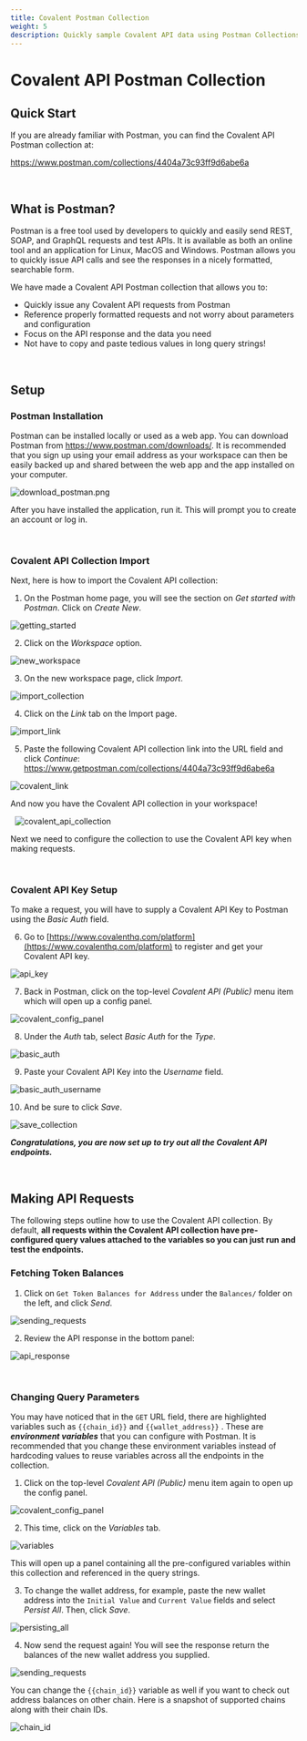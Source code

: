```yaml
---
title: Covalent Postman Collection
weight: 5
description: Quickly sample Covalent API data using Postman Collections
---
```


# Covalent API Postman Collection

## Quick Start
If you are already familiar with Postman, you can find the Covalent API Postman collection at:

https://www.postman.com/collections/4404a73c93ff9d6abe6a

&nbsp;
## What is Postman?  
Postman is a free tool used by developers to quickly and easily send REST, SOAP, and GraphQL requests and test APIs. It is available as both an online tool and an application for Linux, MacOS and Windows. Postman allows you to quickly issue API calls and see the responses in a nicely formatted, searchable form.

We have made a Covalent API Postman collection that allows you to:
- Quickly issue any Covalent API requests from Postman
- Reference properly formatted requests and not worry about parameters and configuration  
- Focus on the API response and the data you need  
- Not have to copy and paste tedious values in long query strings!

&nbsp;
## Setup

### Postman Installation
Postman can be installed locally or used as a web app. You can download Postman from https://www.postman.com/downloads/. It is recommended that you sign up using your email address as your workspace can then be easily backed up and shared between the web app and the app installed on your computer.

![download_postman.png](/static/images/developer-tools/covalent-postman-collection/download_postman.png)


After you have installed the application, run it. This will prompt you to create an account or log in.

&nbsp;
### Covalent API Collection Import
Next, here is how to import the Covalent API collection:

1. On the Postman home page, you will see the section on *Get started with Postman*. Click on *Create New*.

![getting_started](/static/images/developer-tools/covalent-postman-collection/getting_started.png)

2. Click on the *Workspace* option.

![new_workspace](/static/images/developer-tools/covalent-postman-collection/new_workspace.png)


3. On the new workspace page, click *Import*.

![import_collection](/static/images/developer-tools/covalent-postman-collection/import_collection.png)

4. Click on the *Link* tab on the Import page.

![import_link](/static/images/developer-tools/covalent-postman-collection/import_link.png)

5. Paste the following Covalent API collection link into the URL field and click *Continue*: https://www.getpostman.com/collections/4404a73c93ff9d6abe6a

![covalent_link](/static/images/developer-tools/covalent-postman-collection/covalent_link.png)

And now you have the Covalent API collection in your workspace!

&nbsp;
![covalent_api_collection](/static/images/developer-tools/covalent-postman-collection/covalent_api_collection.png)

Next we need to configure the collection to use the Covalent API key when making requests.

&nbsp;
### Covalent API Key Setup

To make a request, you will have to supply a Covalent API Key to Postman using the *Basic Auth* field.

6. Go to [https://www.covalenthq.com/platform](https://www.covalenthq.com/platform) to register and get your Covalent API key.

![api_key](/static/images/developer-tools/covalent-postman-collection/api_key.png)

7. Back in Postman, click on the top-level *Covalent API (Public)* menu item which will open up a config panel.

![covalent_config_panel](/static/images/developer-tools/covalent-postman-collection/covalent_config_panel.png)


8. Under the *Auth* tab, select *Basic Auth* for the *Type*.

![basic_auth](/static/images/developer-tools/covalent-postman-collection/basic_auth.png)

9. Paste your Covalent API Key into the *Username* field.

![basic_auth_username](/static/images/developer-tools/covalent-postman-collection/basic_auth_username.png)

10. And be sure to click *Save*.

![save_collection](/static/images/developer-tools/covalent-postman-collection/save_collection.png)

***Congratulations, you are now set up to try out all the Covalent API endpoints.***  

&nbsp;
## Making API Requests
The following steps outline how to use the Covalent API collection. By default, **all requests within the Covalent API collection have pre-configured query values attached to the variables so you can just run and test the endpoints.**

### Fetching Token Balances

1. Click on `Get Token Balances for Address` under the `Balances/` folder on the left, and click *Send*.

![sending_requests](/static/images/developer-tools/covalent-postman-collection/sending_requests.png)


2. Review the API response in the bottom panel:

![api_response](/static/images/developer-tools/covalent-postman-collection/api_response.png)

&nbsp;
### Changing Query Parameters
You may have noticed that in the `GET` URL field, there are highlighted variables such as `{{chain_id}}` and `{{wallet_address}}` . These are ***environment variables*** that you can configure with Postman. It is recommended that you change these environment variables instead of hardcoding values to reuse variables across all the endpoints in the collection.

1. Click on the top-level *Covalent API (Public)* menu item again to open up the config panel.

![covalent_config_panel](/static/images/developer-tools/covalent-postman-collection/covalent_config_panel.png)

2. This time, click on the *Variables* tab.

![variables](/static/images/developer-tools/covalent-postman-collection/variables.png)

This will open up a panel containing all the pre-configured variables within this collection and referenced in the query strings.

3. To change the wallet address, for example, paste the new wallet address into the `Initial Value` and `Current Value` fields and select *Persist All*. Then, click *Save*.

![persisting_all](/static/images/developer-tools/covalent-postman-collection/persisting_all.png)

4. Now send the request again! You will see the response return the balances of the new wallet address you supplied.

![sending_requests](/static/images/developer-tools/covalent-postman-collection/sending_requests.png)

You can change the `{{chain_id}}` variable as well if you want to check out address balances on other chain. Here is a snapshot of supported chains along with their chain IDs.

![chain_id](/static/images/developer-tools/covalent-postman-collection/chain_id.png)
